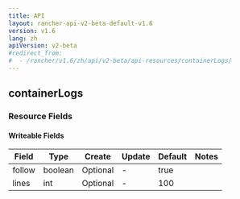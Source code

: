 ```yaml
---
title: API
layout: rancher-api-v2-beta-default-v1.6
version: v1.6
lang: zh
apiVersion: v2-beta
#redirect_from:
#  - /rancher/v1.6/zh/api/v2-beta/api-resources/containerLogs/
---
```


## containerLogs



### Resource Fields

#### Writeable Fields

Field | Type | Create | Update | Default | Notes
---|---|---|---|---|---
follow | boolean | Optional | - | true | 
lines | int | Optional | - | 100 | 



<br>
